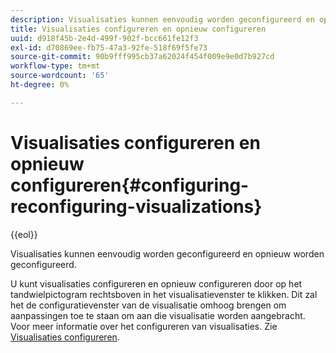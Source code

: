 ```yaml
---
description: Visualisaties kunnen eenvoudig worden geconfigureerd en opnieuw worden geconfigureerd.
title: Visualisaties configureren en opnieuw configureren
uuid: d918f45b-2e4d-499f-902f-bcc661fe12f3
exl-id: d70869ee-fb75-47a3-92fe-518f69f5fe73
source-git-commit: 90b9fff995cb37a62024f454f009e9e0d7b927cd
workflow-type: tm+mt
source-wordcount: '65'
ht-degree: 0%

---
```


# Visualisaties configureren en opnieuw configureren{#configuring-reconfiguring-visualizations}

{{eol}}

Visualisaties kunnen eenvoudig worden geconfigureerd en opnieuw worden geconfigureerd.

U kunt visualisaties configureren en opnieuw configureren door op het tandwielpictogram rechtsboven in het visualisatievenster te klikken. Dit zal het de configuratievenster van de visualisatie omhoog brengen om aanpassingen toe te staan om aan die visualisatie worden aangebracht. Voor meer informatie over het configureren van visualisaties. Zie [Visualisaties configureren](../../../../home/c-adobe-data-workbench-dashboard/c-visualizations/c-configuring-visualizations.md#concept-edc3c7270ffe429c9aab8ceca429b570).
